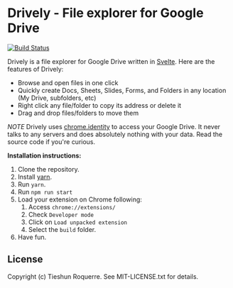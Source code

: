 Drively - File explorer for Google Drive
=============================

[![Build Status](https://travis-ci.org/philc/vimium.svg?branch=master)](https://travis-ci.org/philc/vimium)

Drively is a file explorer for Google Drive written in [Svelte](https://svelte.dev). Here are the features of Drively:

- Browse and open files in one click
- Quickly create Docs, Sheets, Slides, Forms, and Folders in any location (My Drive, subfolders, etc)
- Right click any file/folder to copy its address or delete it
- Drag and drop files/folders to move them

*NOTE* Drively uses [chrome.identity](https://developer.chrome.com/apps/identity) to access your Google Drive. It never talks to any servers and does absolutely nothing with your data. Read the source code if you're curious.

__Installation instructions:__

1. Clone the repository.
2. Install [yarn](https://yarnpkg.com/lang/en/docs/install/).
3. Run `yarn`.
4. Run `npm run start`
5. Load your extension on Chrome following:
    1. Access `chrome://extensions/`
    2. Check `Developer mode`
    3. Click on `Load unpacked extension`
    4. Select the `build` folder.
6. Have fun.

License
-------
Copyright (c) Tieshun Roquerre. See MIT-LICENSE.txt for details.
